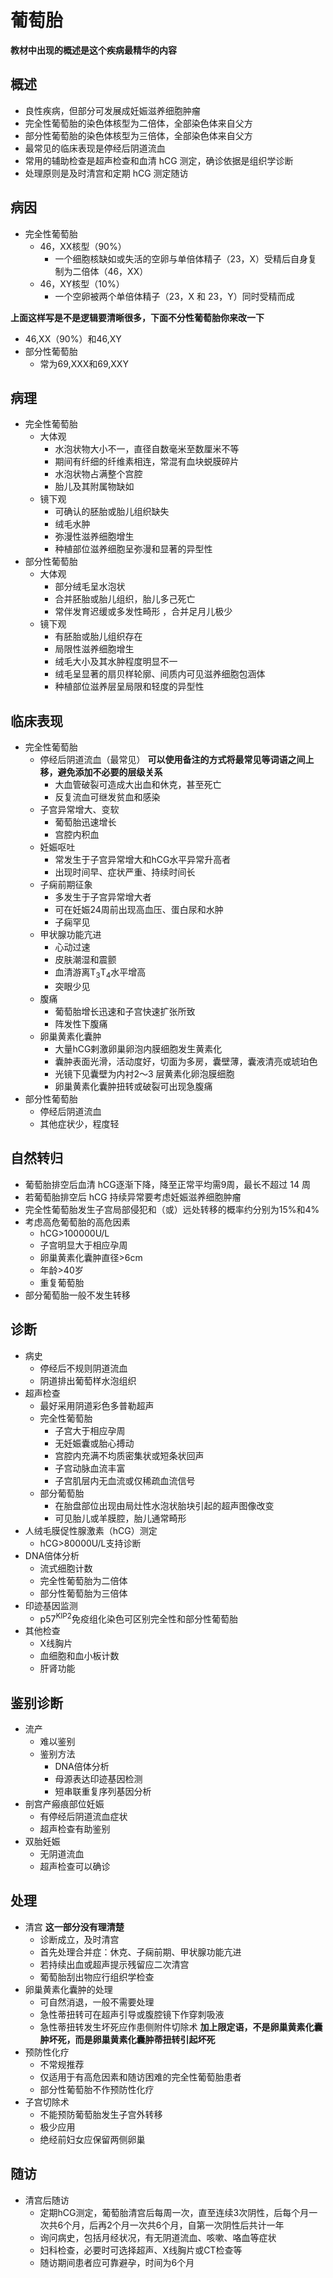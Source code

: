 # 葡萄胎

**教材中出现的概述是这个疾病最精华的内容**
## 概述
- 良性疾病，但部分可发展成妊娠滋养细胞肿瘤
- 完全性葡萄胎的染色体核型为二倍体，全部染色体来自父方
- 部分性葡萄胎的染色体核型为三倍体，全部染色体来自父方
- 最常见的临床表现是停经后阴道流血
- 常用的辅助检查是超声检查和血清 hCG 测定，确诊依据是组织学诊断
- 处理原则是及时清宫和定期 hCG 测定随访

## 病因
- 完全性葡萄胎
    - 46，XX核型（90%）
      - 一个细胞核缺如或失活的空卵与单倍体精子（23，X）受精后自身复制为二倍体（46，XX）
    - 46，XY核型（10%）
      - 一个空卵被两个单倍体精子（23，X 和 23，Y）同时受精而成

**上面这样写是不是逻辑要清晰很多，下面不分性葡萄胎你来改一下**
  - 46,XX（90%）和46,XY
- 部分性葡萄胎
  - 常为69,XXX和69,XXY

## 病理

- 完全性葡萄胎
  - 大体观
    - 水泡状物大小不一，直径自数毫米至数厘米不等
    - 期间有纤细的纤维素相连，常混有血块蜕膜碎片
    - 水泡状物占满整个宫腔
    - 胎儿及其附属物缺如
  - 镜下观
    - 可确认的胚胎或胎儿组织缺失
    - 绒毛水肿
    - 弥漫性滋养细胞增生
    - 种植部位滋养细胞呈弥漫和显著的异型性
- 部分性葡萄胎
  - 大体观
    - 部分绒毛呈水泡状
    - 合并胚胎或胎儿组织，胎儿多己死亡
    - 常伴发育迟缓或多发性畸形 ，合并足月儿极少
  - 镜下观
    - 有胚胎或胎儿组织存在
    - 局限性滋养细胞增生
    - 绒毛大小及其水肿程度明显不一
    - 绒毛呈显著的扇贝样轮廓、间质内可见滋养细胞包涵体
    - 种植部位滋养层呈局限和轻度的异型性

## 临床表现

- 完全性葡萄胎
  - 停经后阴道流血（最常见） **可以使用备注的方式将最常见等词语之间上移，避免添加不必要的层级关系**
    - 大血管破裂可造成大出血和休克，甚至死亡
    - 反复流血可继发贫血和感染
  - 子宫异常增大、变软
    - 葡萄胎迅速增长
    - 宫腔内积血
  - 妊娠呕吐
    - 常发生于子宫异常增大和hCG水平异常升高者
    - 出现时间早、症状严重、持续时间长
  - 子痫前期征象
    - 多发生于子宫异常增大者
    - 可在妊娠24周前出现高血压、蛋白尿和水肿
    - 子痫罕见
  - 甲状腺功能亢进
    - 心动过速
    - 皮肤潮湿和震颤
    - 血清游离T<sub>3</sub>T<sub>4</sub>水平增高
    - 突眼少见
  - 腹痛
    - 葡萄胎增长迅速和子宫快速扩张所致
    - 阵发性下腹痛
  - 卵巢黄素化囊肿
    - 大量hCG剌激卵巢卵泡内膜细胞发生黄素化
    - 囊肿表面光滑，活动度好，切面为多房，囊壁薄，囊液清亮或琥珀色
    - 光镜下见囊壁为内衬2～3 层黄素化卵泡膜细胞
    - 卵巢黄素化囊肿扭转或破裂可出现急腹痛
- 部分性葡萄胎
  - 停经后阴道流血
  - 其他症状少，程度轻

## 自然转归
- 葡萄胎排空后血清 hCG逐渐下降，降至正常平均需9周，最长不超过 14 周
- 若葡萄胎排空后 hCG 持续异常要考虑妊娠滋养细胞肿瘤
- 完全性葡萄胎发生子宫局部侵犯和（或）远处转移的概率约分别为15%和4%
- 考虑高危葡萄胎的高危因素
  - hCG>100000U/L
  - 子宫明显大于相应孕周
  - 卵巢黄素化囊肿直径>6cm
  - 年龄>40岁
  - 重复葡萄胎
- 部分葡萄胎一般不发生转移

## 诊断

- 病史
  - 停经后不规则阴道流血
  - 阴道排出葡萄样水泡组织
- 超声检查
  - 最好采用阴道彩色多普勒超声
  - 完全性葡萄胎
    - 子宫大于相应孕周
    - 无妊娠囊或胎心搏动
    - 宫腔内充满不均质密集状或短条状回声
    - 子宫动脉血流丰富
    - 子宫肌层内无血流或仅稀疏血流信号 
  - 部分葡萄胎
    - 在胎盘部位出现由局灶性水泡状胎块引起的超声图像改变
    - 可见胎儿或羊膜腔，胎儿通常畸形
- 人绒毛膜促性腺激素（hCG）测定
  - hCG>80000U/L支持诊断
- DNA倍体分析
  - 流式细胞计数
  - 完全性葡萄胎为二倍体
  - 部分性葡萄胎为三倍体
- 印迹基因监测
  - p57<sup>KIP2</sup>免疫组化染色可区别完全性和部分性葡萄胎
- 其他检查
  - X线胸片
  - 血细胞和血小板计数
  - 肝肾功能

## 鉴别诊断

- 流产
  - 难以鉴别
  - 鉴别方法
    - DNA倍体分析
    - 母源表达印迹基因检测
    - 短串联重复序列基因分析
- 剖宫产瘢痕部位妊娠
  - 有停经后阴道流血症状
  - 超声检查有助鉴别
- 双胎妊娠
  - 无阴道流血
  - 超声检查可以确诊
  
## 处理

- 清宫  **这一部分没有理清楚**
  - 诊断成立，及时清宫
  - 首先处理合并症：休克、子痫前期、甲状腺功能亢进
  - 若持续出血或超声提示残留应二次清宫
  - 葡萄胎刮出物应行组织学检查
- 卵巢黄素化囊肿的处理
  - 可自然消退，一般不需要处理
  - 急性蒂扭转可在超声引导或腹腔镜下作穿刺吸液
  - 急性蒂扭转发生坏死应作患侧附件切除术  **加上限定语，不是卵巢黄素化囊肿坏死，而是卵巢黄素化囊肿蒂扭转引起坏死**
- 预防性化疗
  - 不常规推荐
  - 仅适用于有高危因素和随访困难的完全性葡萄胎患者
  - 部分性葡萄胎不作预防性化疗
- 子宫切除术
  - 不能预防葡萄胎发生子宫外转移
  - 极少应用
  - 绝经前妇女应保留两侧卵巢

## 随访
- 清宫后随访
  - 定期hCG测定，葡萄胎清宫后每周一次，直至连续3次阴性，后每个月一次共6个月，后再2个月一次共6个月，自第一次阴性后共计一年
  - 询问病史，包括月经状况，有无阴道流血、咳嗽、咯血等症状
  - 妇科检查，必要时可选择超声、X线胸片或CT检查等
  - 随访期间患者应可靠避孕，时间为6个月
